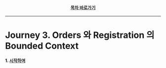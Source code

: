<div align="center">

#### [목차 바로가기](https://github.com/dhslrl321/cqrs-journey-korean-ver/blob/master/Table%20of%20Contents.mdwn)

</div>

---

# Journey 3. Orders 와 Registration 의 Bounded Context

#### 1. [시작하며](https://github.com/dhslrl321/cqrs-journey-korean-ver/blob/master/part01-journey/journey03/00.%20시작하며.mdwn)
